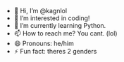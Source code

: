 - 👋 Hi, I’m @kagnlol
- 👀 I’m interested in coding!
- 🌱 I’m currently learning Python.
- 📫 How to reach me? You cant. (lol)
- 😄 Pronouns: he/him 
- ⚡ Fun fact: theres 2 genders

<!---
--->
